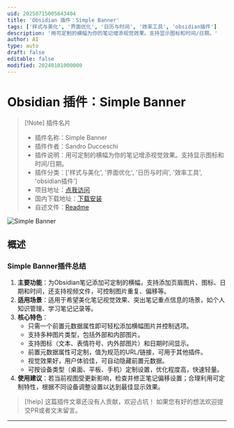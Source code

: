 ```yaml
---
uid: 20250715005643404
title: 'Obsidian 插件：Simple Banner'
tags: ['样式与美化', '界面优化', '日历与时间', '效率工具', 'obsidian插件']
description: '用可定制的横幅为你的笔记增添视觉效果。支持显示图标和时间/日期。'
author: AI
type: auto
draft: false
editable: false
modified: 20240101000000
---
```


# Obsidian 插件：Simple Banner

> [!Note] 插件名片
> - 插件名称：Simple Banner
> - 插件作者：Sandro Ducceschi
> - 插件说明：用可定制的横幅为你的笔记增添视觉效果。支持显示图标和时间/日期。
> - 插件分类：['样式与美化', '界面优化', '日历与时间', '效率工具', 'obsidian插件']
> - 项目地址：[点我访问](https://github.com/eatcodeplay/obsidian-simple-banner)
> - 国内下载地址：[下载安装](https://pkmer.cn/products/plugin/pluginMarket/?simple-banner)
> - 自述文件：[Readme](https://ghproxy.net/https://raw.githubusercontent.com/eatcodeplay/obsidian-simple-banner/master/README.md)

![Simple Banner](https://cdn.pkmer.cn/covers/simple-banner_external_0.jpeg!pkmer)

## 概述

### Simple Banner插件总结
1. **主要功能**：为Obsidian笔记添加可定制的横幅，支持添加页眉图片、图标、日期和时间，还支持视频文件，可控制图片重复、偏移等。
2. **适用场景**：适用于希望美化笔记视觉效果、突出笔记重点信息的场景，如个人知识管理、学习笔记记录等。
3. **核心特色**：
    - 只需一个前置元数据属性即可轻松添加横幅图片并控制选项。
    - 支持多种图片类型，包括外部和内部图片。
    - 支持图标（文本、表情符号、内外部图片）和日期时间显示。
    - 前置元数据属性可定制，值为规范的URL/链接，可用于其他插件。
    - 视觉效果好，用户体验佳，可自动隐藏前置元数据。
    - 可按设备类型（桌面、平板、手机）定制设置，优化程度高，快速轻量。
4. **使用建议**：若当前视图受更新影响，检查并修正笔记偏移设置；合理利用可定制特性，根据不同设备调整设置以达到最佳显示效果。


> [!help] 
> 这篇插件文章还没有人贡献，欢迎占坑！
> 如果您有好的想法欢迎提交PR或者文末留言。
> 

---


